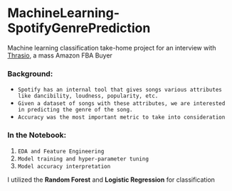 # MachineLearning-SpotifyGenrePrediction

Machine learning classification take-home project for an interview with [Thrasio](https://www.thrasio.com/), a mass Amazon FBA Buyer

### Background:
* `Spotify has an internal tool that gives songs various attributes like dancibility, loudness, popularity, etc.`
* `Given a dataset of songs with these attributes, we are interested in predicting the genre of the song.`
* `Accuracy was the most important metric to take into consideration`

### In the Notebook:
1) `EDA and Feature Engineering`
2) `Model training and hyper-parameter tuning`
3) `Model accuracy interpretation`

I utilized the **Random Forest** and **Logistic Regression** for classification
